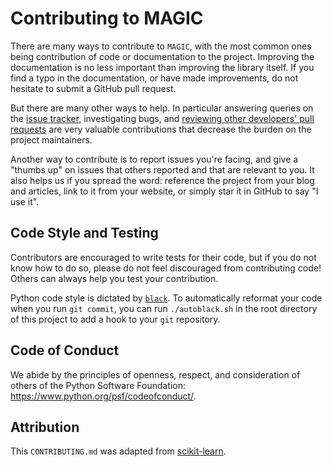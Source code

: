 
Contributing to MAGIC
============================

There are many ways to contribute to `MAGIC`, with the most common ones
being contribution of code or documentation to the project. Improving the
documentation is no less important than improving the library itself. If you
find a typo in the documentation, or have made improvements, do not hesitate to
submit a GitHub pull request.

But there are many other ways to help. In particular answering queries on the
[issue tracker](https://github.com/KrishnaswamyLab/MAGIC/issues),
investigating bugs, and [reviewing other developers' pull
requests](https://github.com/KrishnaswamyLab/MAGIC/pulls)
are very valuable contributions that decrease the burden on the project
maintainers.

Another way to contribute is to report issues you're facing, and give a "thumbs
up" on issues that others reported and that are relevant to you. It also helps
us if you spread the word: reference the project from your blog and articles,
link to it from your website, or simply star it in GitHub to say "I use it".

Code Style and Testing
----------------------

Contributors are encouraged to write tests for their code, but if you do not know how to do so, please do not feel discouraged from contributing code! Others can always help you test your contribution.

Python code style is dictated by [`black`](https://pypi.org/project/black/#installation-and-usage). To automatically reformat your code when you run `git commit`, you can run `./autoblack.sh` in the root directory of this project to add a hook to your `git` repository.

Code of Conduct
---------------

We abide by the principles of openness, respect, and consideration of others
of the Python Software Foundation: https://www.python.org/psf/codeofconduct/.

Attribution
---------------

This `CONTRIBUTING.md` was adapted from [scikit-learn](https://github.com/scikit-learn/scikit-learn/blob/master/CONTRIBUTING.md).
